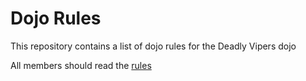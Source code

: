 Dojo Rules
==========

This repository contains a list of dojo rules for the Deadly Vipers dojo

All members should read the  [rules](https://github.com/deadlyvipers)
